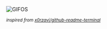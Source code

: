 <div align="justify">
<picture>
    <source media="(prefers-color-scheme: dark)" srcset="https://i.ibb.co/0CgY04m/output-gif.gif">
    <source media="(prefers-color-scheme: light)" srcset="https://i.ibb.co/0CgY04m/output-gif.gif">
    <img alt="GIFOS" src="https://i.ibb.co/0CgY04m/output-gif.gif">
</picture>

<sub><i>inspired from [x0rzavi/github-readme-terminal](https://github.com/x0rzavi/github-readme-terminal)</i></sub>

</div>

<!-- Image deletion URL: https://ibb.co/m9LhnZb/e3dab075bec589700093c60ca0622f7b -->